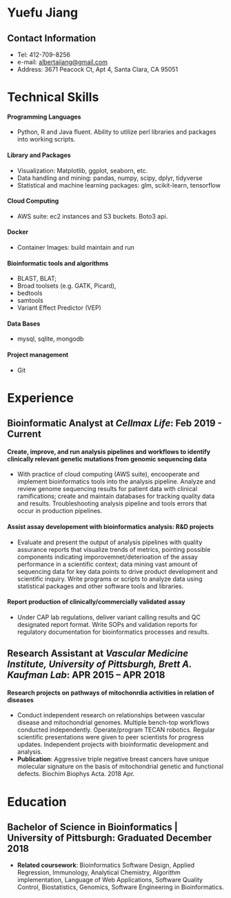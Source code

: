 # Yuefu Jiang
## Contact Information
 - Tel: 412-709-8256
 - e-mail: albertajiang@gmail.com
 - Address: 3671 Peacock Ct, Apt 4, Santa Clara, CA 95051 
# Technical Skills
#### Programming Languages
- Python, R and Java fluent. Ability to utilize perl libraries and packages into working scripts.
#### Library and Packages 
- Visualization: Matplotlib, ggplot, seaborn, etc. 
- Data handling and mining: pandas, numpy, scipy, dplyr, tidyverse
- Statistical and machine learning packages: glm, scikit-learn, tensorflow
#### Cloud Computing
- AWS suite: ec2 instances and S3 buckets. Boto3 api.
#### Docker
- Container Images: build maintain and run
#### Bioinformatic tools and algorithms
- BLAST, BLAT;
- Broad toolsets (e.g. GATK, Picard), 
- bedtools 
- samtools
- Variant Effect Predictor (VEP)
#### Data Bases
- mysql, sqlite, mongodb
#### Project management
- Git
# Experience
## Bioinformatic Analyst at *Cellmax Life*: Feb 2019 - Current
#### Create, improve, and run analysis pipelines and workflows to identify clinically relevant genetic mutations from genomic sequencing data ####
- With practice of cloud computing (AWS suite), encooperate and implement bioinformatics tools into the analysis pipeline. Analyze and review genome sequencing results for patient data with clinical ramifications; create and maintain databases for tracking quality data and results. Troubleshooting analysis pipeline and tools errors that occur in production pipelines.
#### Assist assay developement with bioinformatics analysis: R&D projects ####
- Evaluate and present the output of analysis pipelines with quality assurance reports that visualize trends of metrics, pointing possible components indicating imporovemnet/deterioation of the assay performance in a scientific context; data mining vast amount of sequencing data for key data points to drive product development and scientific inquiry. Write programs or scripts to analyze data using statistical packages and other software tools and libraries. 
#### Report production of clinically/commercially validated assay #### 
- Under CAP lab regulations, deliver variant calling results and QC designated report format. Write SOPs and validation reports for regulatory documentation for bioinformatics processes and results.

## Research Assistant at *Vascular Medicine Institute, University of Pittsburgh, Brett A. Kaufman Lab*: APR 2015 – APR 2018
#### Research projects on pathways of mitochonrdia activities in relation of diseases
- Conduct independent research on relationships between vascular disease and mitochondrial genomes. Multiple bench-top workflows conducted independently. Operate/program TECAN robotics. Regular scientific presentations were given to peer scientists for progress updates. Independent projects with bioinformatic development and analysis.
- **Publication**: Aggressive triple negative breast cancers have unique molecular signature on the basis of mitochondrial genetic and functional defects. Biochim Biophys Acta. 2018 Apr.
# Education
## Bachelor of Science in Bioinformatics | University of Pittsburgh: Graduated December 2018
- **Related coursework**: Bioinformatics Software Design, Applied Regression, Immunology, Analytical Chemistry, Algorithm implementation, Language of Web Applications, Software Quality Control, Biostatistics, Genomics, Software Engineering in Bioinformatics. 

